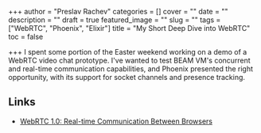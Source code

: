 +++
author = "Preslav Rachev"
categories = []
cover = ""
date = ""
description = ""
draft = true
featured_image = ""
slug = ""
tags = ["WebRTC", "Phoenix", "Elixir"]
title = "My Short Deep Dive into WebRTC"
toc = false

+++
I spent some portion of the Easter weekend working on a demo of a WebRTC video chat prototype. I've wanted to test BEAM VM's concurrent and real-time communication capabilities, and Phoenix presented the right opportunity, with its support for socket channels and presence tracking.

## Links

* [WebRTC 1.0: Real-time Communication Between Browsers](https://w3c.github.io/webrtc-pc/)